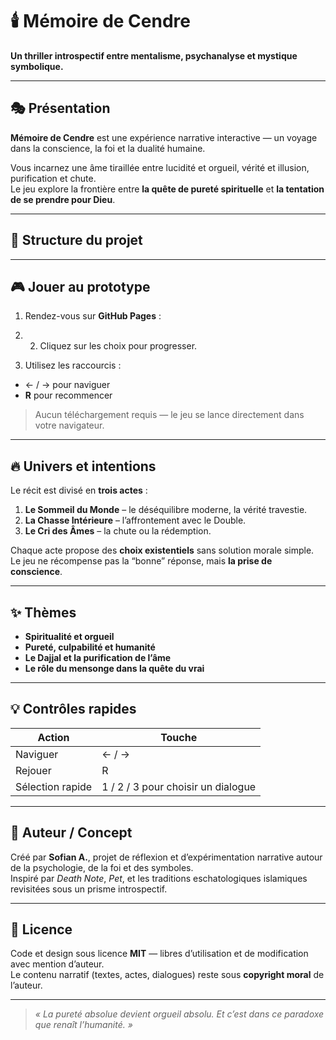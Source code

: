 # 🕯️ Mémoire de Cendre  
**Un thriller introspectif entre mentalisme, psychanalyse et mystique symbolique.**

---

## 🎭 Présentation
**Mémoire de Cendre** est une expérience narrative interactive — un voyage dans la conscience, la foi et la dualité humaine.

Vous incarnez une âme tiraillée entre lucidité et orgueil, vérité et illusion, purification et chute.  
Le jeu explore la frontière entre **la quête de pureté spirituelle** et **la tentation de se prendre pour Dieu**.

---

## 🧩 Structure du projet
---

## 🎮 Jouer au prototype
1. Rendez-vous sur **GitHub Pages** :

2. 2. Cliquez sur les choix pour progresser.
3. Utilisez les raccourcis :
- ← / → pour naviguer
- **R** pour recommencer

> Aucun téléchargement requis — le jeu se lance directement dans votre navigateur.

---

## 🔥 Univers et intentions
Le récit est divisé en **trois actes** :
1. **Le Sommeil du Monde** – le déséquilibre moderne, la vérité travestie.  
2. **La Chasse Intérieure** – l’affrontement avec le Double.  
3. **Le Cri des Âmes** – la chute ou la rédemption.

Chaque acte propose des **choix existentiels** sans solution morale simple.  
Le jeu ne récompense pas la “bonne” réponse, mais **la prise de conscience**.

---

## ✨ Thèmes
- **Spiritualité et orgueil**  
- **Pureté, culpabilité et humanité**  
- **Le Dajjal et la purification de l’âme**  
- **Le rôle du mensonge dans la quête du vrai**  

---

## 💡 Contrôles rapides
| Action | Touche |
|--------|--------|
| Naviguer | ← / → |
| Rejouer | R |
| Sélection rapide | 1 / 2 / 3 pour choisir un dialogue |

---

## 🧠 Auteur / Concept
Créé par **Sofian A.**, projet de réflexion et d’expérimentation narrative autour de la psychologie, de la foi et des symboles.  
Inspiré par *Death Note*, *Pet*, et les traditions eschatologiques islamiques revisitées sous un prisme introspectif.

---

## 🧱 Licence
Code et design sous licence **MIT** — libres d’utilisation et de modification avec mention d’auteur.  
Le contenu narratif (textes, actes, dialogues) reste sous **copyright moral** de l’auteur.

---

> _« La pureté absolue devient orgueil absolu. Et c’est dans ce paradoxe que renaît l’humanité. »_
